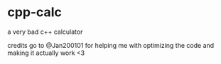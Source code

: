# cpp-calc
a very bad c++ calculator

credits go to @Jan200101 for helping me with optimizing the code and making it actually work <3
